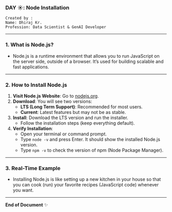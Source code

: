 ### DAY ☀️: Node Installation

```
Created by :
Name: Dhiraj Kr.
Profession: Data Scientist & GenAI Developer
```
---

### 1. What is Node.js?
- Node.js is a runtime environment that allows you to run JavaScript on the server side, outside of a browser. It’s used for building scalable and fast applications.

---

### 2. How to Install Node.js
1. **Visit Node.js Website**: Go to [nodejs.org](https://nodejs.org).
2. **Download**: You will see two versions:
   - **LTS (Long Term Support)**: Recommended for most users.
   - **Current**: Latest features but may not be as stable.
3. **Install**: Download the LTS version and run the installer.
   - Follow the installation steps (keep everything default).
4. **Verify Installation**:
   - Open your terminal or command prompt.
   - Type `node -v` and press Enter. It should show the installed Node.js version.
   - Type `npm -v` to check the version of npm (Node Package Manager).

---

### 3. Real-Time Example
- Installing Node.js is like setting up a new kitchen in your house so that you can cook (run) your favorite recipes (JavaScript code) whenever you want.

---

**End of Document** ✨